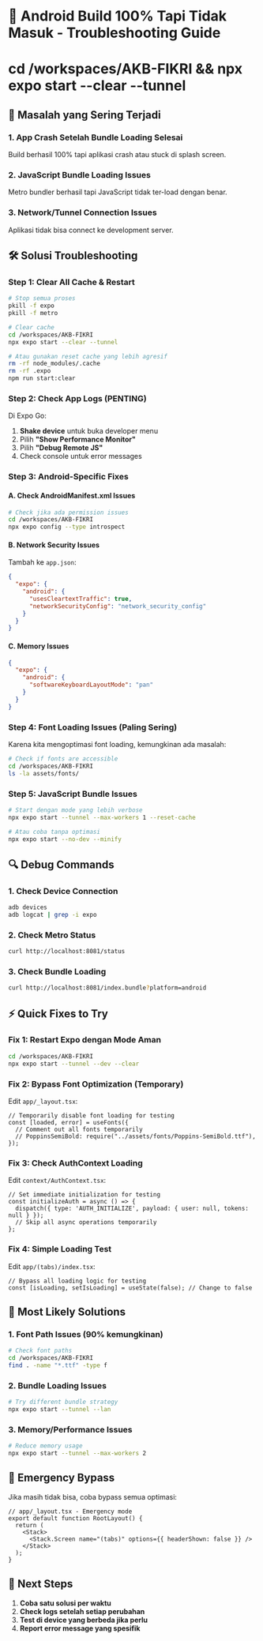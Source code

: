 # 🔧 Android Build 100% Tapi Tidak Masuk - Troubleshooting Guide
#   cd /workspaces/AKB-FIKRI && npx expo start --clear --tunnel
## 🚨 Masalah yang Sering Terjadi

### 1. **App Crash Setelah Bundle Loading Selesai**
Build berhasil 100% tapi aplikasi crash atau stuck di splash screen.

### 2. **JavaScript Bundle Loading Issues**
Metro bundler berhasil tapi JavaScript tidak ter-load dengan benar.

### 3. **Network/Tunnel Connection Issues**
Aplikasi tidak bisa connect ke development server.

## 🛠️ Solusi Troubleshooting

### **Step 1: Clear All Cache & Restart**
```bash
# Stop semua proses
pkill -f expo
pkill -f metro

# Clear cache
cd /workspaces/AKB-FIKRI
npx expo start --clear --tunnel

# Atau gunakan reset cache yang lebih agresif
rm -rf node_modules/.cache
rm -rf .expo
npm run start:clear
```

### **Step 2: Check App Logs (PENTING)**
Di Expo Go:
1. **Shake device** untuk buka developer menu
2. Pilih **"Show Performance Monitor"**
3. Pilih **"Debug Remote JS"**
4. Check console untuk error messages

### **Step 3: Android-Specific Fixes**

#### **A. Check AndroidManifest.xml Issues**
```bash
# Check jika ada permission issues
cd /workspaces/AKB-FIKRI
npx expo config --type introspect
```

#### **B. Network Security Issues**
Tambah ke `app.json`:
```json
{
  "expo": {
    "android": {
      "usesCleartextTraffic": true,
      "networkSecurityConfig": "network_security_config"
    }
  }
}
```

#### **C. Memory Issues**
```json
{
  "expo": {
    "android": {
      "softwareKeyboardLayoutMode": "pan"
    }
  }
}
```

### **Step 4: Font Loading Issues (Paling Sering)**
Karena kita mengoptimasi font loading, kemungkinan ada masalah:

```bash
# Check if fonts are accessible
cd /workspaces/AKB-FIKRI
ls -la assets/fonts/
```

### **Step 5: JavaScript Bundle Issues**
```bash
# Start dengan mode yang lebih verbose
npx expo start --tunnel --max-workers 1 --reset-cache

# Atau coba tanpa optimasi
npx expo start --no-dev --minify
```

## 🔍 Debug Commands

### **1. Check Device Connection**
```bash
adb devices
adb logcat | grep -i expo
```

### **2. Check Metro Status**
```bash
curl http://localhost:8081/status
```

### **3. Check Bundle Loading**
```bash
curl http://localhost:8081/index.bundle?platform=android
```

## ⚡ Quick Fixes to Try

### **Fix 1: Restart Expo dengan Mode Aman**
```bash
cd /workspaces/AKB-FIKRI
npx expo start --tunnel --dev --clear
```

### **Fix 2: Bypass Font Optimization (Temporary)**
Edit `app/_layout.tsx`:
```tsx
// Temporarily disable font loading for testing
const [loaded, error] = useFonts({
  // Comment out all fonts temporarily
  // PoppinsSemiBold: require("../assets/fonts/Poppins-SemiBold.ttf"),
});
```

### **Fix 3: Check AuthContext Loading**
Edit `context/AuthContext.tsx`:
```tsx
// Set immediate initialization for testing
const initializeAuth = async () => {
  dispatch({ type: 'AUTH_INITIALIZE', payload: { user: null, tokens: null } });
  // Skip all async operations temporarily
};
```

### **Fix 4: Simple Loading Test**
Edit `app/(tabs)/index.tsx`:
```tsx
// Bypass all loading logic for testing
const [isLoading, setIsLoading] = useState(false); // Change to false
```

## 🎯 Most Likely Solutions

### **1. Font Path Issues (90% kemungkinan)**
```bash
# Check font paths
cd /workspaces/AKB-FIKRI
find . -name "*.ttf" -type f
```

### **2. Bundle Loading Issues**
```bash
# Try different bundle strategy
npx expo start --tunnel --lan
```

### **3. Memory/Performance Issues**
```bash
# Reduce memory usage
npx expo start --tunnel --max-workers 2
```

## 🚨 Emergency Bypass

Jika masih tidak bisa, coba bypass semua optimasi:

```tsx
// app/_layout.tsx - Emergency mode
export default function RootLayout() {
  return (
    <Stack>
      <Stack.Screen name="(tabs)" options={{ headerShown: false }} />
    </Stack>
  );
}
```

## 📱 Next Steps

1. **Coba satu solusi per waktu**
2. **Check logs setelah setiap perubahan**
3. **Test di device yang berbeda jika perlu**
4. **Report error message yang spesifik**
